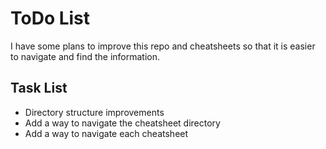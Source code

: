 # ToDo List
I have some plans to improve this repo and cheatsheets so that it is easier to navigate and find the information. 

## Task List
- Directory structure improvements
- Add a way to navigate the cheatsheet directory
- Add a way to navigate each cheatsheet